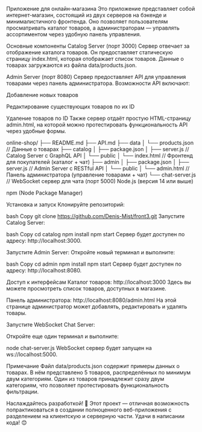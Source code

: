 Приложение для онлайн-магазина Это приложение представляет собой интернет-магазин, состоящий из двух серверов на бэкенде и минималистичного фронтенда. Оно позволяет пользователям просматривать каталог товаров, а администраторам — управлять ассортиментом через удобную панель управления.

Основные компоненты Catalog Server (порт 3000) Сервер отвечает за отображение каталога товаров. Он предоставляет статическую страницу index.html, которая отображает список товаров. Данные о товарах загружаются из файла data/products.json.

Admin Server (порт 8080) Сервер предоставляет API для управления товарами через панель администратора. Возможности API включают:

Добавление новых товаров

Редактирование существующих товаров по их ID

Удаление товаров по ID Также сервер отдаёт простую HTML-страницу admin.html, на которой можно протестировать функциональность API через удобные формы.

online-shop/
├── README.md
├── API.md
├── data
│   └── products.json        // Данные о товарах
├── catalog
│   ├── package.json
│   ├── server.js            // Catalog Server с GraphQL API
│   └── public
│       └── index.html       // Фронтенд для покупателей (каталог + чат)
├── admin
│   ├── package.json
│   ├── server.js            // Admin Server с RESTful API
│   └── public
│       └── admin.html       // Панель администратора (управление товарами + чат)
└── chat-server.js           // WebSocket сервер для чата (порт 5000)
Node.js (версия 14 или выше)

npm (Node Package Manager)

Установка и запуск Клонируйте репозиторий:

bash Copy git clone https://github.com/Denis-Mist/front3.git Запустите Catalog Server:

bash Copy cd catalog npm install npm start Сервер будет доступен по адресу: http://localhost:3000.

Запустите Admin Server: Откройте новый терминал и выполните:

bash Copy cd admin npm install npm start Сервер будет доступен по адресу: http://localhost:8080.

Доступ к интерфейсам Каталог товаров: http://localhost:3000 Здесь вы можете просмотреть список товаров, доступных в магазине.

Панель администратора: http://localhost:8080/admin.html На этой странице администратор может добавлять, редактировать и удалять товары.

Запустите WebSocket Chat Server:

Откройте еще один терминал и выполните:

node chat-server.js
WebSocket сервер будет запущен на ws://localhost:5000.

Примечание Файл data/products.json содержит примеры данных о товарах. В нём представлено 5 товаров, распределённых по минимум двум категориям. Один из товаров принадлежит сразу двум категориям, что позволяет протестировать функциональность фильтрации.

Наслаждайтесь разработкой! 🚀 Этот проект — отличная возможность попрактиковаться в создании полноценного веб-приложения с разделением на клиентскую и серверную части. Удачи в написании кода! 😊
